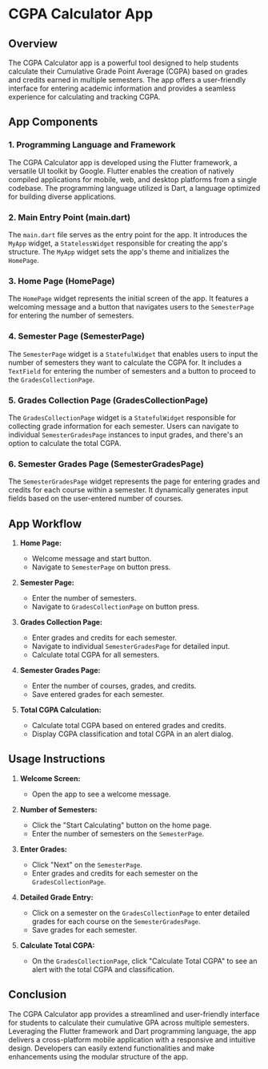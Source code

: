 # CGPA Calculator App

## Overview

The CGPA Calculator app is a powerful tool designed to help students calculate their Cumulative Grade Point Average (CGPA) based on grades and credits earned in multiple semesters. The app offers a user-friendly interface for entering academic information and provides a seamless experience for calculating and tracking CGPA.

## App Components

### 1. Programming Language and Framework

The CGPA Calculator app is developed using the Flutter framework, a versatile UI toolkit by Google. Flutter enables the creation of natively compiled applications for mobile, web, and desktop platforms from a single codebase. The programming language utilized is Dart, a language optimized for building diverse applications.

### 2. Main Entry Point (main.dart)

The `main.dart` file serves as the entry point for the app. It introduces the `MyApp` widget, a `StatelessWidget` responsible for creating the app's structure. The `MyApp` widget sets the app's theme and initializes the `HomePage`.

### 3. Home Page (HomePage)

The `HomePage` widget represents the initial screen of the app. It features a welcoming message and a button that navigates users to the `SemesterPage` for entering the number of semesters.

### 4. Semester Page (SemesterPage)

The `SemesterPage` widget is a `StatefulWidget` that enables users to input the number of semesters they want to calculate the CGPA for. It includes a `TextField` for entering the number of semesters and a button to proceed to the `GradesCollectionPage`.

### 5. Grades Collection Page (GradesCollectionPage)

The `GradesCollectionPage` widget is a `StatefulWidget` responsible for collecting grade information for each semester. Users can navigate to individual `SemesterGradesPage` instances to input grades, and there's an option to calculate the total CGPA.

### 6. Semester Grades Page (SemesterGradesPage)

The `SemesterGradesPage` widget represents the page for entering grades and credits for each course within a semester. It dynamically generates input fields based on the user-entered number of courses.

## App Workflow

1. **Home Page:**
   - Welcome message and start button.
   - Navigate to `SemesterPage` on button press.

2. **Semester Page:**
   - Enter the number of semesters.
   - Navigate to `GradesCollectionPage` on button press.

3. **Grades Collection Page:**
   - Enter grades and credits for each semester.
   - Navigate to individual `SemesterGradesPage` for detailed input.
   - Calculate total CGPA for all semesters.

4. **Semester Grades Page:**
   - Enter the number of courses, grades, and credits.
   - Save entered grades for each semester.

5. **Total CGPA Calculation:**
   - Calculate total CGPA based on entered grades and credits.
   - Display CGPA classification and total CGPA in an alert dialog.

## Usage Instructions

1. **Welcome Screen:**
   - Open the app to see a welcome message.

2. **Number of Semesters:**
   - Click the "Start Calculating" button on the home page.
   - Enter the number of semesters on the `SemesterPage`.

3. **Enter Grades:**
   - Click "Next" on the `SemesterPage`.
   - Enter grades and credits for each semester on the `GradesCollectionPage`.

4. **Detailed Grade Entry:**
   - Click on a semester on the `GradesCollectionPage` to enter detailed grades for each course on the `SemesterGradesPage`.
   - Save grades for each semester.

5. **Calculate Total CGPA:**
   - On the `GradesCollectionPage`, click "Calculate Total CGPA" to see an alert with the total CGPA and classification.

## Conclusion

The CGPA Calculator app provides a streamlined and user-friendly interface for students to calculate their cumulative GPA across multiple semesters. Leveraging the Flutter framework and Dart programming language, the app delivers a cross-platform mobile application with a responsive and intuitive design. Developers can easily extend functionalities and make enhancements using the modular structure of the app.
